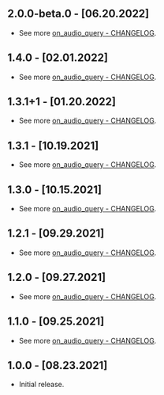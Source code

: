 ## 2.0.0-beta.0 - [06.20.2022]

- See more [on_audio_query - CHANGELOG](https://github.com/LucJosin/on_audio_query/blob/main/on_audio_query/CHANGELOG.md).

## 1.4.0 - [02.01.2022]

- See more [on_audio_query - CHANGELOG](https://github.com/LucJosin/on_audio_query/blob/main/on_audio_query/CHANGELOG.md).

## 1.3.1+1 - [01.20.2022]

- See more [on_audio_query - CHANGELOG](https://github.com/LucJosin/on_audio_query/blob/main/on_audio_query/CHANGELOG.md).

## 1.3.1 - [10.19.2021]

- See more [on_audio_query - CHANGELOG](https://github.com/LucJosin/on_audio_query/blob/main/on_audio_query/CHANGELOG.md).

## 1.3.0 - [10.15.2021]

- See more [on_audio_query - CHANGELOG](https://github.com/LucJosin/on_audio_query/blob/main/on_audio_query/CHANGELOG.md).

## 1.2.1 - [09.29.2021]

- See more [on_audio_query - CHANGELOG](https://github.com/LucJosin/on_audio_query/blob/main/on_audio_query/CHANGELOG.md).

## 1.2.0 - [09.27.2021]

- See more [on_audio_query - CHANGELOG](https://github.com/LucJosin/on_audio_query/blob/main/on_audio_query/CHANGELOG.md).

## 1.1.0 - [09.25.2021]

- See more [on_audio_query - CHANGELOG](https://github.com/LucJosin/on_audio_query/blob/main/on_audio_query/CHANGELOG.md).

## 1.0.0 - [08.23.2021]

- Initial release.
